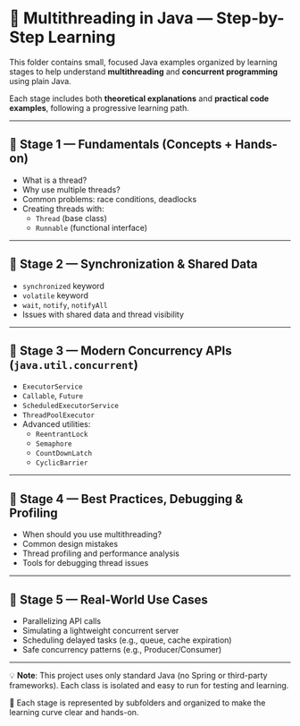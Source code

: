 # 🚦 Multithreading in Java — Step-by-Step Learning

This folder contains small, focused Java examples organized by learning stages to help understand **multithreading** and **concurrent programming** using plain Java.

Each stage includes both **theoretical explanations** and **practical code examples**, following a progressive learning path.

---

## 📌 Stage 1 — Fundamentals (Concepts + Hands-on)

- What is a thread?
- Why use multiple threads?
- Common problems: race conditions, deadlocks
- Creating threads with:
  - `Thread` (base class)
  - `Runnable` (functional interface)

---

## 📌 Stage 2 — Synchronization & Shared Data

- `synchronized` keyword
- `volatile` keyword
- `wait`, `notify`, `notifyAll`
- Issues with shared data and thread visibility

---

## 📌 Stage 3 — Modern Concurrency APIs (`java.util.concurrent`)

- `ExecutorService`
- `Callable`, `Future`
- `ScheduledExecutorService`
- `ThreadPoolExecutor`
- Advanced utilities:
  - `ReentrantLock`
  - `Semaphore`
  - `CountDownLatch`
  - `CyclicBarrier`

---

## 📌 Stage 4 — Best Practices, Debugging & Profiling

- When should you use multithreading?
- Common design mistakes
- Thread profiling and performance analysis
- Tools for debugging thread issues

---

## 📌 Stage 5 — Real-World Use Cases

- Parallelizing API calls
- Simulating a lightweight concurrent server
- Scheduling delayed tasks (e.g., queue, cache expiration)
- Safe concurrency patterns (e.g., Producer/Consumer)

---

💡 **Note**: This project uses only standard Java (no Spring or third-party frameworks). Each class is isolated and easy to run for testing and learning.

📁 Each stage is represented by subfolders and organized to make the learning curve clear and hands-on.